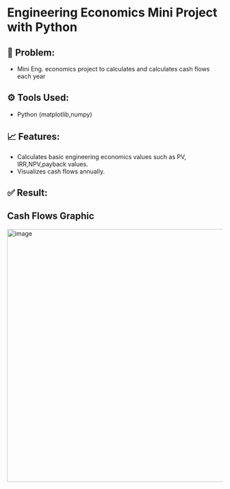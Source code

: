 # Engineering Economics Mini Project with Python 

## 📝 Problem:
- Mini Eng. economics project to calculates and calculates cash flows each year

## ⚙️ Tools Used:
- Python (matplotlib,numpy)

## 📈 Features:
- Calculates basic engineering economics values such as PV, IRR,NPV,payback values.
- Visualizes cash flows annually.

## ✅ Result:

## Cash Flows Graphic
<img width="989" height="590" alt="image" src="https://github.com/user-attachments/assets/bd62ae62-faa1-4433-8b55-a48363716ba8" />
